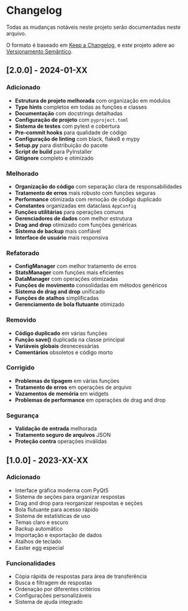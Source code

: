 # Changelog

Todas as mudanças notáveis neste projeto serão documentadas neste arquivo.

O formato é baseado em [Keep a Changelog](https://keepachangelog.com/pt-BR/1.0.0/),
e este projeto adere ao [Versionamento Semântico](https://semver.org/lang/pt-BR/).

## [2.0.0] - 2024-01-XX

### Adicionado
- **Estrutura de projeto melhorada** com organização em módulos
- **Type hints** completos em todas as funções e classes
- **Documentação** com docstrings detalhadas
- **Configuração de projeto** com `pyproject.toml`
- **Sistema de testes** com pytest e cobertura
- **Pre-commit hooks** para qualidade de código
- **Configuração de linting** com black, flake8 e mypy
- **Setup.py** para distribuição do pacote
- **Script de build** para PyInstaller
- **Gitignore** completo e otimizado

### Melhorado
- **Organização do código** com separação clara de responsabilidades
- **Tratamento de erros** mais robusto com funções seguras
- **Performance** otimizada com remoção de código duplicado
- **Constantes** organizadas em dataclass `AppConfig`
- **Funções utilitárias** para operações comuns
- **Gerenciadores de dados** com melhor estrutura
- **Drag and drop** otimizado com funções genéricas
- **Sistema de backup** mais confiável
- **Interface de usuário** mais responsiva

### Refatorado
- **ConfigManager** com melhor tratamento de erros
- **StatsManager** com funções mais eficientes
- **DataManager** com operações otimizadas
- **Funções de movimento** consolidadas em métodos genéricos
- **Sistema de drag and drop** unificado
- **Funções de atalhos** simplificadas
- **Gerenciamento de bola flutuante** otimizado

### Removido
- **Código duplicado** em várias funções
- **Função save()** duplicada na classe principal
- **Variáveis globais** desnecessárias
- **Comentários** obsoletos e código morto

### Corrigido
- **Problemas de tipagem** em várias funções
- **Tratamento de erros** em operações de arquivo
- **Vazamentos de memória** em widgets
- **Problemas de performance** em operações de drag and drop

### Segurança
- **Validação de entrada** melhorada
- **Tratamento seguro de arquivos** JSON
- **Proteção contra** operações inválidas

## [1.0.0] - 2023-XX-XX

### Adicionado
- Interface gráfica moderna com PyQt5
- Sistema de seções para organizar respostas
- Drag and drop para reorganizar respostas e seções
- Bola flutuante para acesso rápido
- Sistema de estatísticas de uso
- Temas claro e escuro
- Backup automático
- Importação e exportação de dados
- Atalhos de teclado
- Easter egg especial

### Funcionalidades
- Cópia rápida de respostas para área de transferência
- Busca e filtragem de respostas
- Ordenação por diferentes critérios
- Configurações personalizáveis
- Sistema de ajuda integrado 